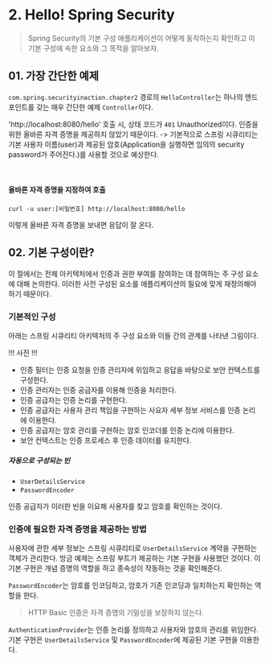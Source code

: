 # 2. Hello! Spring Security

> Spring Security의 기본 구성 애플리케이션이 어떻게 동작하는지 확인하고
> 이 기본 구성에 속한 요소와 그 목적을 알아보자.

## 01. 가장 간단한 예제
`com.spring.securityinaction.chapter2` 경로의 `HelloController`는
하나의 엔드포인트를 갖는 매우 간단한 예제 `Controller`이다.

'http://localhost:8080/hello' 호출 시, 상태 코드가 `401` Unauthorized이다.
인증을 위한 올바른 자격 증명을 제공하지 않았기 때문이다. -> 기본적으로 스프링 시큐리티는
기본 사용자 이름(user)과 제공된 암호(Application을 실행하면 임의의 security password가 주어진다.)를 사용할 것으로 예상한다.

<br/>

#### 올바른 자격 증명을 지정하여 호출
```text
curl -u user:[비밀번호] http://localhost:8080/hello
```
이렇게 올바른 자격 증명을 보내면 응답이 잘 온다.

## 02. 기본 구성이란?
이 절에서는 전체 아키텍처에서 인증과 권한 부여를 참여하는 데 참여하는 주 구성 요소에 대해 논의한다.
이러한 사전 구성된 요소를 애플리케이션의 필요에 맞게 재정의해야 하기 때문이다.

### 기본적인 구성

아래는 스프링 시큐리티 아키텍처의 주 구성 요소와 이들 간의 관계를 나타낸 그림이다.

!!! 사진 !!!

- 인증 필터는 인증 요청을 인증 관리자에 위임하고 응답을 바탕으로 보안 컨텍스트를 구성한다.
- 인증 관리자는 인증 공급자를 이용해 인증을 처리한다.
- 인증 공급자는 인증 논리를 구현한다.
- 인증 공급자는 사용자 관리 책임을 구현하는 사요자 세부 정보 서비스를 인증 논리에 이용한다.
- 인증 공급자는 암호 관리를 구현하는 암호 인코더를 인증 논리에 이용한다.
- 보안 컨텍스트는 인증 프로세스 후 인증 데이터를 유지한다.

##### 자동으로 구성되는 빈
- `UserDetailsService`
- `PasswordEncoder`

인증 공급자가 이러한 빈을 이요해 사용자를 찾고 암호를 확인하는 것이다.

### 인증에 필요한 자격 증명을 제공하는 방법
사용자에 관한 세부 정보는 스프링 시큐리티로 `UserDetailsService` 계약을 구현하는
객체가 관리한다. 방금 예제는 스프링 부트가 제공하는 기본 구현을 사용했던 것이다.
이 기본 구현은 개념 증명의 역할을 하고 종속성이 작동하는 것을 확인해준다.

`PasswordEncoder`는 암호를 인코딩하고, 암호가 기존 인코딩과 일치하는지 확인하는 역할을 한다.

> HTTP Basic 인증은 자격 증명의 기밀성을 보장하지 않는다.

`AuthenticationProvider`는 인증 논리를 정의하고 사용자와 암호의 관리를 위임한다.
기본 구현은 `UserDetailsService` 및 `PasswordEncoder`에 제공된 기본 구현을 이용한다.